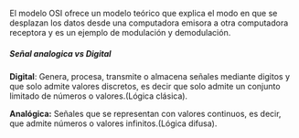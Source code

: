 El modelo OSI ofrece un modelo teórico que explica el modo en que se desplazan los datos desde una computadora emisora a otra computadora receptora y es un ejemplo de modulación y demodulación.

##### Señal analogica vs Digital

**Digital**: Genera, procesa, transmite o almacena señales mediante digitos y que solo admite valores discretos, es decir que solo admite un conjunto limitado de números o valores.(Lógica clásica).

**Analógica:** Señales que se representan con valores continuos, es decir, que admite números o valores infinitos.(Lógica difusa).

 



